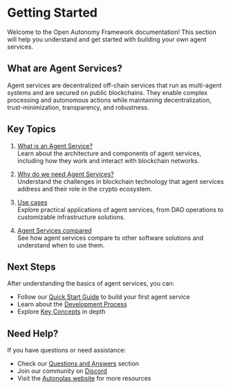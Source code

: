 # Getting Started

Welcome to the Open Autonomy Framework documentation! This section will help you understand and get started with building your own agent services.

## What are Agent Services?

Agent services are decentralized off-chain services that run as multi-agent systems and are secured on public blockchains. They enable complex processing and autonomous actions while maintaining decentralization, trust-minimization, transparency, and robustness.

## Key Topics

1. [What is an Agent Service?](./what_is_an_agent_service.md)  
   Learn about the architecture and components of agent services, including how they work and interact with blockchain networks.

2. [Why do we need Agent Services?](./why_do_we_need_agent_services.md)  
   Understand the challenges in blockchain technology that agent services address and their role in the crypto ecosystem.

3. [Use cases](./use_cases.md)  
   Explore practical applications of agent services, from DAO operations to customizable infrastructure solutions.

4. [Agent Services compared](./agent_services_compared_to.md)  
   See how agent services compare to other software solutions and understand when to use them.

## Next Steps

After understanding the basics of agent services, you can:

- Follow our [Quick Start Guide](../guides/quick_start.md) to build your first agent service
- Learn about the [Development Process](../guides/overview_of_the_development_process.md)
- Explore [Key Concepts](../key_concepts/index.md) in depth

## Need Help?

If you have questions or need assistance:

- Check our [Questions and Answers](../questions-and-answers.md) section
- Join our community on [Discord](https://discord.com/invite/z2PT65jKqQ)
- Visit the [Autonolas website](https://www.olas.network/) for more resources